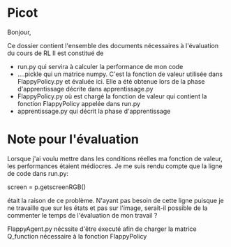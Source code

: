 # Picot


Bonjour,

Ce dossier contient  l'ensemble des documents nécessaires à l'évaluation du cours de RL
Il est constitué de

- run.py qui servira à calculer la performance de mon code
- ....pickle qui un matrice numpy. C'est la fonction de valeur utilisée dans FlappyPolicy.py et évaluée ici. Elle a été obtenue lors de la phase d'apprentissage décrite dans apprentissage.py
- FlappyPolicy.py où est chargé la fonction de valeur qui contient la fonction FlappyPolicy appelée dans run.py
- apprentissage.py qui décrit la phase d'apprentissage


# Note pour l'évaluation

Lorsque j'ai voulu mettre dans les conditions réelles ma fonction de valeur, les performances étaient médiocres. Je me suis rendu compte que la ligne de code dans run.py:

screen = p.getscreenRGB()

était la raison de ce problème. N'ayant pas besoin de cette ligne puisque je ne travaille que sur les états et pas sur l'image, serait-il possible de la commenter le temps de l'évaluation de mon travail ?

FlappyAgent.py nécssite d'être éxecuté afin de charger la matrice Q_function nécessaire à la fonction FlappyPolicy
